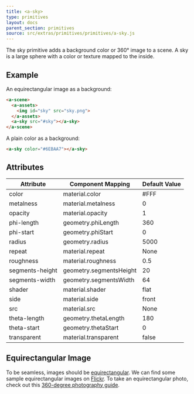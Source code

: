 ```yaml
---
title: <a-sky>
type: primitives
layout: docs
parent_section: primitives
source: src/extras/primitives/primitives/a-sky.js
---
```


The sky primitive adds a background color or 360&deg; image to a scene.  A sky
is a large sphere with a color or texture mapped to the inside.

## Example

An equirectangular image as a background:

```html
<a-scene>
  <a-assets>
    <img id="sky" src="sky.png">
  </a-assets>
  <a-sky src="#sky"></a-sky>
</a-scene>
```

A plain color as a background:

```html
<a-sky color="#6EBAA7"></a-sky>
```

## Attributes

| Attribute       | Component Mapping       | Default Value |
| --------        | -----------------       | ------------- |
| color           | material.color          | #FFF          |
| metalness       | material.metalness      | 0             |
| opacity         | material.opacity        | 1             |
| phi-length      | geometry.phiLength      | 360           |
| phi-start       | geometry.phiStart       | 0             |
| radius          | geometry.radius         | 5000          |
| repeat          | material.repeat         | None          |
| roughness       | material.roughness      | 0.5           |
| segments-height | geometry.segmentsHeight | 20            |
| segments-width  | geometry.segmentsWidth  | 64            |
| shader          | material.shader         | flat          |
| side            | material.side           | front         |
| src             | material.src            | None          |
| theta-length    | geometry.thetaLength    | 180           |
| theta-start     | geometry.thetaStart     | 0             |
| transparent     | material.transparent    | false         |

## Equirectangular Image

To be seamless, images should be
[equirectangular](https://en.wikipedia.org/wiki/Equirectangular_projection). We
can find some sample equirectangular images on
[Flickr](https://www.flickr.com/groups/equirectangular/). To take an
equirectangular photo, check out this [360-degree photography
guide](http://ngokevin.com/blog/360-photography/).

